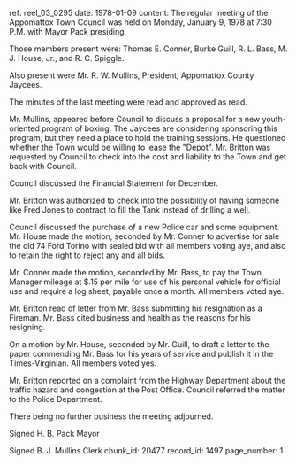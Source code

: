 ref: reel_03_0295
date: 1978-01-09
content: The regular meeting of the Appomattox Town Council was held on Monday, January 9, 1978 at 7:30 P.M. with Mayor Pack presiding.

Those members present were: Thomas E. Conner, Burke Guill, R. L. Bass, M. J. House, Jr., and R. C. Spiggle.

Also present were Mr. R. W. Mullins, President, Appomattox County Jaycees.

The minutes of the last meeting were read and approved as read.

Mr. Mullins, appeared before Council to discuss a proposal for a new youth-oriented program of boxing. The Jaycees are considering sponsoring this program, but they need a place to hold the training sessions. He questioned whether the Town would be willing to lease the "Depot". Mr. Britton was requested by Council to check into the cost and liability to the Town and get back with Council.

Council discussed the Financial Statement for December.

Mr. Britton was authorized to check into the possibility of having someone like Fred Jones to contract to fill the Tank instead of drilling a well.

Council discussed the purchase of a new Police car and some equipment. Mr. House made the motion, seconded by Mr. Conner to advertise for sale the old 74 Ford Torino with sealed bid with all members voting aye, and also to retain the right to reject any and all bids.

Mr. Conner made the motion, seconded by Mr. Bass, to pay the Town Manager mileage at $.15 per mile for use of his personal vehicle for official use and require a log sheet, payable once a month. All members voted aye.

Mr. Britton read of letter from Mr. Bass submitting his resignation as a Fireman. Mr. Bass cited business and health as the reasons for his resigning.

On a motion by Mr. House, seconded by Mr. Guill, to draft a letter to the paper commending Mr. Bass for his years of service and publish it in the Times-Virginian. All members voted yes.

Mr. Britton reported on a complaint from the Highway Department about the traffic hazard and congestion at the Post Office. Council referred the matter to the Police Department.

There being no further business the meeting adjourned.

Signed H. B. Pack Mayor

Signed B. J. Mullins Clerk
chunk_id: 20477
record_id: 1497
page_number: 1

